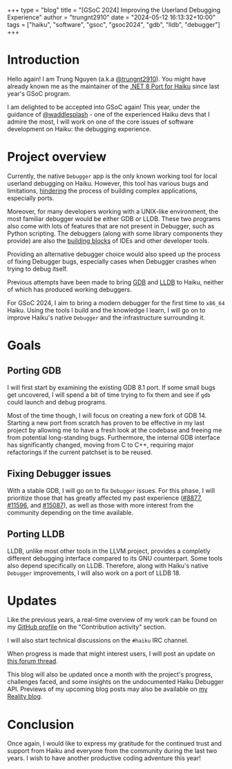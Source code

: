 +++
type = "blog"
title = "[GSoC 2024] Improving the Userland Debugging Experience"
author = "trungnt2910"
date = "2024-05-12 16:13:32+10:00"
tags = ["haiku", "software", "gsoc", "gsoc2024", "gdb", "lldb", "debugger"]
+++

# Introduction

Hello again! I am Trung Nguyen (a.k.a [@trungnt2910](https://github.com/trungnt2910)). You might
have already known me as the maintainer of the
[.NET 8 Port for Haiku](https://github.com/trungnt2910/dotnet-haiku) since last year's GSoC program.

I am delighted to be accepted into GSoC again! This year, under the guidance of
[@waddlesplash](https://www.haiku-os.org/blog/waddlesplash/) - one of the experienced Haiku devs
that I admire the most, I will work on one of the core issues of software development on Haiku: the
debugging experience.

# Project overview

Currently, the native `Debugger` app is the only known working tool for local userland debugging on
Haiku. However, this tool has various bugs and limitations,
[hindering](https://discuss.haiku-os.org/t/progress-on-porting-firefox/13493/28) the process of
building complex applications, especially ports.

Moreover, for many developers working with a UNIX-like environment, the most familiar debugger
would be either GDB or LLDB. These two programs also come with lots of features that are not
present in Debugger, such as Python scripting. The debuggers (along with some library components
they provide) are also the
[building blocks](https://discuss.haiku-os.org/t/gsoc-2024-proposal-improving-the-userland-debugging-experience/14681/15)
of IDEs and other developer tools.

Providing an alternative debugger choice would also speed up the process of fixing Debugger bugs,
especially cases when Debugger crashes when trying to debug itself.

Previous attempts have been made to bring
[GDB](https://github.com/haikuports/haikuports/commit/985c28d7c71c911af2bf0b8b5984f32d5751fafc) and
[LLDB](https://github.com/kenz-gelsoft/llvm-project/commits/haiku12) to Haiku, neither of which has
produced working debuggers.

For GSoC 2024, I aim to bring a modern debugger for the first time to `x86_64` Haiku. Using the
tools I build and the knowledge I learn, I will go on to improve Haiku's native `Debugger` and the
infrastructure surrounding it.

# Goals

## Porting GDB

I will first start by examining the existing GDB 8.1 port. If some small bugs get uncovered, I will
spend a bit of time trying to fix them and see if `gdb` could launch and debug programs.

Most of the time though, I will focus on creating a new fork of GDB 14. Starting a new port from
scratch has proven to be effective in my last project by allowing me to have a fresh look at the
codebase and freeing me from potential long-standing bugs. Furthermore, the internal GDB interface
has significantly changed, moving from C to C++, requiring major refactorings if the current
patchset is to be reused.

## Fixing Debugger issues

With a stable GDB, I will go on to fix `Debugger` issues. For this phase, I will prioritize those
that has greatly affected my past experience ([#8877](https://dev.haiku-os.org/ticket/8877),
[#11596](https://dev.haiku-os.org/ticket/11596), and
[#15087](https://dev.haiku-os.org/ticket/15087)), as well as those with more interest from the
community depending on the time available.

## Porting LLDB

LLDB, unlike most other tools in the LLVM project, provides a completly different debugging
interface compared to its GNU counterpart. Some tools also depend specifically on LLDB. Therefore,
along with Haiku's native `Debugger` improvements, I will also work on a port of LLDB 18.

# Updates

Like the previous years, a real-time overview of my work can be found on my
[GitHub profile](https://github.com/trungnt2910/) on the "Contribution activity" section.

I will also start technical discussions on the `#haiku` IRC channel.

When progress is made that might interest users, I will post an update on
[this forum thread](https://discuss.haiku-os.org/t/gsoc-2024-proposal-improving-the-userland-debugging-experience/14681).

This blog will also be updated once a month with the project's progress, challenges faced, and some
insights on the undocumented Haiku Debugger API. Previews of my upcoming blog posts may also be
available on [my Reality blog](https://trungnt2910.com).

# Conclusion

Once again, I would like to express my gratitude for the continued trust and support from Haiku and
everyone from the community during the last two years. I wish to have another productive coding
adventure this year!
